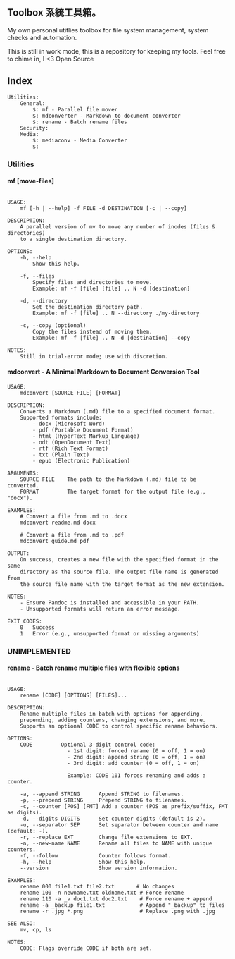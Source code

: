 ## Toolbox 系統工具箱。

My own personal utitlies toolbox for file system management, system checks and
automation.

This is still in work mode, this is a repository for keeping my tools.
Feel free to chime in, I <3 Open Source

## Index
    Utilities:
        General:
            $: mf - Parallel file mover
            $: mdconverter - Markdown to document converter
            $: rename - Batch rename files
        Security:
        Media:
            $: mediaconv - Media Converter
            $:


### Utilities

#### mf [move-files]
```plaintext

USAGE:
    mf [-h | --help] -f FILE -d DESTINATION [-c | --copy]

DESCRIPTION:
    A parallel version of mv to move any number of inodes (files & directories)
    to a single destination directory.

OPTIONS:
    -h, --help
        Show this help.

    -f, --files
        Specify files and directories to move.
        Example: mf -f [file] [file] .. N -d [destination]

    -d, --directory
        Set the destination directory path.
        Example: mf -f [file] .. N --directory ./my-directory

    -c, --copy (optional)
        Copy the files instead of moving them.
        Example: mf -f [file] .. N -d [destination] --copy

NOTES:
    Still in trial-error mode; use with discretion.
```
#### mdconvert - A Minimal Markdown to Document Conversion Tool

```plaintext
USAGE:
    mdconvert [SOURCE FILE] [FORMAT]

DESCRIPTION:
    Converts a Markdown (.md) file to a specified document format.
    Supported formats include:
        - docx (Microsoft Word)
        - pdf (Portable Document Format)
        - html (HyperText Markup Language)
        - odt (OpenDocument Text)
        - rtf (Rich Text Format)
        - txt (Plain Text)
        - epub (Electronic Publication)

ARGUMENTS:
    SOURCE FILE    The path to the Markdown (.md) file to be converted.
    FORMAT         The target format for the output file (e.g., "docx").

EXAMPLES:
    # Convert a file from .md to .docx
    mdconvert readme.md docx

    # Convert a file from .md to .pdf
    mdconvert guide.md pdf

OUTPUT:
    On success, creates a new file with the specified format in the same
    directory as the source file. The output file name is generated from
    the source file name with the target format as the new extension.

NOTES:
    - Ensure Pandoc is installed and accessible in your PATH.
    - Unsupported formats will return an error message.

EXIT CODES:
    0   Success
    1   Error (e.g., unsupported format or missing arguments)
```

### UNIMPLEMENTED

#### rename - Batch rename multiple files with flexible options
```plaintext

USAGE:
    rename [CODE] [OPTIONS] [FILES]...

DESCRIPTION:
    Rename multiple files in batch with options for appending,
    prepending, adding counters, changing extensions, and more.
    Supports an optional CODE to control specific rename behaviors.

OPTIONS:
    CODE         Optional 3-digit control code:
                   - 1st digit: forced rename (0 = off, 1 = on)
                   - 2nd digit: append string (0 = off, 1 = on)
                   - 3rd digit: add counter (0 = off, 1 = on)

                   Example: CODE 101 forces renaming and adds a counter.

    -a, --append STRING      Append STRING to filenames.
    -p, --prepend STRING     Prepend STRING to filenames.
    -c, --counter [POS] [FMT] Add a counter (POS as prefix/suffix, FMT as digits).
    -d, --digits DIGITS      Set counter digits (default is 2).
    -u, --separator SEP      Set separator between counter and name (default: -).
    -r, --replace EXT        Change file extensions to EXT.
    -n, --new-name NAME      Rename all files to NAME with unique counters.
    -f, --follow             Counter follows format.
    -h, --help               Show this help.
    --version                Show version information.

EXAMPLES:
    rename 000 file1.txt file2.txt       # No changes
    rename 100 -n newname.txt oldname.txt # Force rename
    rename 110 -a _v doc1.txt doc2.txt    # Force rename + append
    rename -a _backup file1.txt           # Append "_backup" to files
    rename -r .jpg *.png                  # Replace .png with .jpg

SEE ALSO:
    mv, cp, ls

NOTES:
    CODE: Flags override CODE if both are set.
```
